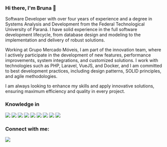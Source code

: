 ### Hi there, I'm Bruna 👋

Software Developer with over four years of experience and a degree in Systems Analysis and Development from the Federal Technological University of Paraná. I have solid experience in the full software development lifecycle, from database design and modeling to the implementation and delivery of robust solutions.

Working at Grupo Mercado Móveis, I am part of the innovation team, where I actively participate in the development of new features, performance improvements, system integrations, and customized solutions. I work with technologies such as PHP, Laravel, VueJS, and Docker, and I am committed to best development practices, including design patterns, SOLID principles, and agile methodologies.

I am always looking to enhance my skills and apply innovative solutions, ensuring maximum efficiency and quality in every project.

### Knowledge in
<img src="https://img.shields.io/badge/PHP-777BB4?style=for-the-badge&logo=php&logoColor=white"/> <img src="https://img.shields.io/badge/Laravel-FF2D20?style=for-the-badge&logo=laravel&logoColor=white"> <img src="https://img.shields.io/badge/Vue.js-35495E?style=for-the-badge&logo=vue.js&logoColor=4FC08D"> <img src="https://img.shields.io/badge/Tailwind_CSS-38B2AC?style=for-the-badge&logo=tailwind-css&logoColor=white" /> <img src="https://img.shields.io/badge/Bootstrap-563D7C?style=for-the-badge&logo=bootstrap&logoColor=white"/> <img src="https://img.shields.io/badge/MySQL-00000F?style=for-the-badge&logo=mysql&logoColor=white" /> <img src="https://img.shields.io/badge/docker-%230db7ed.svg?style=for-the-badge&logo=docker&logoColor=white" /> <img src="https://img.shields.io/badge/Java-ED8B00?style=for-the-badge&logo=java&logoColor=white" />
<img src="https://img.shields.io/badge/Node.js-43853D?style=for-the-badge&logo=node.js&logoColor=white"/>


### Connect with me:

[<img src="https://img.shields.io/badge/-LinkedIn-%230077B5?style=for-the-badge&logo=linkedin&logoColor=white" target="_blank">][linkedin]

[linkedin]: https://www.linkedin.com/in/abrunaanunes/

<!--
**bruna24nunes/bruna24nunes** is a ✨ _special_ ✨ repository because its `README.md` (this file) appears on your GitHub profile.

Here are some ideas to get you started:

- 🔭 I’m currently working on ...
- 🌱 I’m currently learning ...
- 👯 I’m looking to collaborate on ...
- 🤔 I’m looking for help with ...
- 💬 Ask me about ...
- 📫 How to reach me: ...
- 😄 Pronouns: ...
- ⚡ Fun fact: ...
-->
